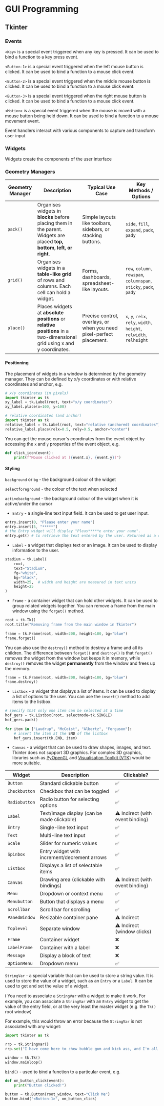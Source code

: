 # GUI Programming

## Tkinter

### Events
`<Key>` is a special event triggered when any key is pressed. It can be used to bind a function to a key press event.

`<Button-1>` is a special event triggered when the left mouse button is clicked. It can be used to bind a function to a mouse click event.

`<Button-2>` is a special event triggered when the middle mouse button is clicked. It can be used to bind a function to a mouse click event.

`<Button-3>` is a special event triggered when the right mouse button is clicked. It can be used to bind a function to a mouse click event.

`<Motion>` is a special event triggered when the mouse is moved with a mouse button being held down. It can be used to bind a function to a mouse movement event.

Event handlers interact with various components to capture and transform user input

### Widgets
Widgets create the components of the user interface

### Geometry Managers
| Geometry Manager | Description                                                                                                             | Typical Use Case                                                     | Key Methods / Options                                                |
|------------------|-------------------------------------------------------------------------------------------------------------------------|----------------------------------------------------------------------|----------------------------------------------------------------------|
| `pack()`         | Organises widgets in **blocks** before placing them in the parent. Widgets are placed **top, bottom, left, or right**.  | Simple layouts like toolbars, sidebars, or stacking buttons.         | `side`, `fill`, `expand`, `padx`, `pady`                             |
| `grid()`         | Organises widgets in a **table-like grid** of rows and columns. Each cell can hold a widget.                            | Forms, dashboards, spreadsheet-like layouts.                         | `row`, `column`, `rowspan`, `columnspan`, `sticky`, `padx`, `pady`   |
| `place()`        | Places widgets at **absolute positions** or **relative positions** in a two-dimensional grid using x and y coordinates. | Precise control, overlays, or when you need pixel-perfect placement. | `x`, `y`, `relx`, `rely`, `width`, `height`, `relwidth`, `relheight` |
#### Positioning

The placement of widgets in a window is determined by the geometry manager. They can be defined by x/y coordinates or with relative coordinates and anchor, e.g.
```python
# x/y coordinates (in pixels)
import tkinter as tk
xy_label = tk.Label(root, text="x/y coordinates")
xy_label.place(x=100, y=100)
```
```python
# relative coordinates (and anchor)
import tkinter as tk
relative_label = tk.Label(root, text="relative (anchored) coordinates")
relative_label.place(relx=0.5, rely=0.5, anchor="center")
```
You can get the mouse cursor's coordinates from the event object by accessing the `x` and `y` properties of the event object, e.g.
```python
def click_icon(event):
    print(f"Mouse clicked at ({event.x}, {event.y})")
```
#### Styling
`background` or `bg` - the background colour of the widget

`selectforeground` - the colour of the text when selected

`activebackground` - the background colour of the widget when it is active/under the cursor
 
- `Entry` - a single-line text input field. It can be used to get user input. 
```python
entry.insert(0, "Please enter your name")
entry.insert(5, "*****")
# the Entry widget will display "Pleas*****e enter your name".
entry.get() # to retrieve the text entered by the user. Returned as a string.
```
* `Label` - a widget that displays text or an image. It can be used to display information to the user.
```python
stadium = tk.Label(
    root, 
    text="Stadium",
    fg="white",
    bg="black",
    width=25,  # width and height are measured in text units
    height=25
)
```
* `Frame` - a container widget that can hold other widgets. It can be used to group related widgets together.
You can remove a frame from the main window using the `forget()` method.
```python
root = tk.Tk()
root.title("Removing frame from the main window in Tkinter")
 
frame = tk.Frame(root, width=200, height=100, bg="blue")
frame.forget()
```
You can also use the `destroy()` method to destroy a frame and all its children. The difference between `forget()` and `destroy()` is that `forget()` removes the widget from the window but keeps it in memory, while `destroy()` removes the widget **permanently** from the window and frees up the memory.
```python
frame = tk.Frame(root, width=200, height=100, bg="blue")
frame.destroy()
```
* `Listbox` - a widget that displays a list of items. It can be used to display a list of options to the user. You can use the `insert()` method to add items to the listbox.
```python
# specify that only one item can be selected at a time
hof_gers = tk.Listbox(root, selectmode=tk.SINGLE)
hof_gers.pack()
 
for item in ["Laudrup", "McCoist", "Albertz", "Ferguson"]:
    # insert the item at the END of the listbox
    hof_gers.insert(tk.END, item)
```
* `Canvas` - a widget that can be used to draw shapes, images, and text. Tkinter does not support 3D graphics. For complex 3D graphics, libraries such as [PyOpenGL](https://pyopengl.sourceforge.net/) and [Visualisation Toolkit (VTK)](https://pypi.org/project/vtk/) would be more suitable.

| Widget        | Description                                  | Clickable?                       |
|---------------|----------------------------------------------|----------------------------------|
| `Button`      | Standard clickable button                    | ✅                                |
| `Checkbutton` | Checkbox that can be toggled                 | ✅                                |
| `Radiobutton` | Radio button for selecting options           | ✅                                |
| `Label`       | Text/image display (can be made clickable)   | ⚠️ Indirect (with event binding) |
| `Entry`       | Single-line text input                       | ✅                                |
| `Text`        | Multi-line text input                        | ✅                                |
| `Scale`       | Slider for numeric values                    | ✅                                |
| `Spinbox`     | Entry widget with increment/decrement arrows | ✅                                |
| `Listbox`     | Displays a list of selectable items          | ✅                                |
| `Canvas`      | Drawing area (clickable with bindings)       | ⚠️ Indirect (with event binding) |
| `Menu`        | Dropdown or context menu                     | ✅                                |
| `Menubutton`  | Button that displays a menu                  | ✅                                |
| `Scrollbar`   | Scroll bar for scrolling                     | ✅                                |
| `PanedWindow` | Resizable container pane                     | ⚠️ Indirect                      |
| `Toplevel`    | Separate window                              | ⚠️ Indirect (window clicks)      |
| `Frame`       | Container widget                             | ❌                                |
| `LabelFrame`  | Container with a label                       | ❌                                |
| `Message`     | Display a block of text                      | ❌                                |
| `OptionMenu`  | Dropdown menu                                | ✅                                |

`StringVar` - a special variable that can be used to store a string value. It is used to store the value of a widget, such as an `Entry` or a `Label`. It can be used to get and set the value of a widget.

:information_source: You need to associate a `StringVar` with a widget to make it work. For example, you can associate a `StringVar` with an `Entry` widget to get the value of the entry field, or at the very least the master widget (e.g. the `Tk()` root window)

For example, this would throw an error because the `StringVar` is not associated with any widget:
```python
import tkinter as tk

rrp = tk.StringVar()
rrp.set("I have come here to chew bubble gum and kick ass, and I'm all out of bubble gum")

window = tk.Tk()
window.mainloop()
```

`bind()` - used to bind a function to a particular event, e.g.
```python
def on_button_click(event):
    print("Button clicked!")
    
button = tk.Button(root_window, text="Click Me")
button.bind("<Button-1>", on_button_click)
```
